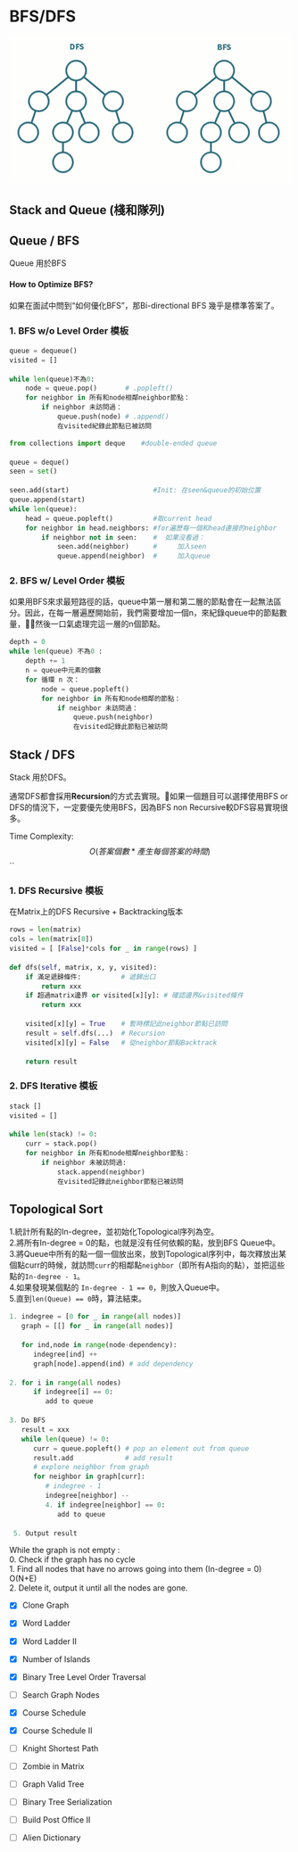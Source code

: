 # BFS/DFS

![](../.gitbook/assets/bfs_and_dfs.jpeg)

## Stack and Queue \(棧和隊列\)

## Queue / BFS

Queue 用於BFS

#### How to Optimize BFS? 

如果在面試中問到“如何優化BFS”，那Bi-directional BFS 幾乎是標準答案了。

### 1. BFS w/o Level Order 模板 

```python
queue = dequeue()
visited = []

while len(queue)不為0:
    node = queue.pop()       # .popleft()
    for neighbor in 所有和node相鄰neighbor節點：
        if neighbor 未訪問過：
            queue.push(node) # .append()
            在visited紀錄此節點已被訪問
```

```python
from collections import deque    #double-ended queue 

queue = deque()
seen = set()

seen.add(start)                     #Init: 在seen&queue的初始位置
queue.append(start)
while len(queue):
    head = queue.popleft()          #取current head
    for neighbor in head.neighbors: #for遍歷每一個和head連接的neighbor
        if neighbor not in seen:    #  如果沒看過：
            seen.add(neighbor)      #     加入seen
            queue.append(neighbor)  #     加入queue
```

### 2. BFS w/ Level Order 模板

如果用BFS來求最短路徑的話，queue中第一層和第二層的節點會在一起無法區分。因此，在每一層遍歷開始前，我們需要增加一個n，來紀錄queue中的節點數量，然後一口氣處理完這一層的n個節點。

```python
depth = 0
while len(queue) 不為0 :
    depth += 1
    n = queue中元素的個數
    for 循環 n 次：
        node = queue.popleft()
        for neighbor in 所有和node相鄰的節點：
            if neighbor 未訪問過：
                queue.push(neighbor)
                在visited記錄此節點已被訪問 
```

## Stack / DFS

Stack 用於DFS。

通常DFS都會採用**Recursion**的方式去實現。如果一個題目可以選擇使用BFS or DFS的情況下，一定要優先使用BFS，因為BFS non Recursive較DFS容易實現很多。

Time Complexity: $$O(答案個數 * 產生每個答案的時間)$$\`\`

### 1. DFS Recursive 模板

在Matrix上的DFS Recursive + Backtracking版本

```python
rows = len(matrix)
cols = len(matrix[0])
visited = [ [False]*cols for _ in range(rows) ]

def dfs(self, matrix, x, y, visited):
    if 滿足遞歸條件:          # 遞歸出口
        return xxx
    if 超過matrix邊界 or visited[x][y]: # 確認邊界&visited條件
        return xxx 
        
    visited[x][y] = True    # 暫時標記此neighbor節點已訪問
    result = self.dfs(...)  # Recursion
    visited[x][y] = False   # 從neighbor節點Backtrack 
    
    return result
```

### 2. DFS Iterative 模板

```python
stack []
visited = []

while len(stack) != 0:
    curr = stack.pop()
    for neighbor in 所有和node相鄰neighbor節點：
        if neighbor 未被訪問過:
            stack.append(neighbor)
            在visited記錄此neighbor節點已被訪問
```

## Topological Sort

1.統計所有點的In-degree，並初始化Topological序列為空。  
2.將所有In-degree = 0的點，也就是沒有任何依賴的點，放到BFS Queue中。  
3.將Queue中所有的點一個一個放出來，放到Topological序列中，每次釋放出某個點curr的時候，就訪問`curr`的相鄰點`neighbor`（即所有A指向的點），並把這些點的`In-degree - 1`。  
4.如果發現某個點的 `In-degree - 1 == 0`，則放入Queue中。  
5.直到`len(Queue) == 0`時，算法結束。 

```python
1. indegree = [0 for _ in range(all nodes)]
   graph = [[] for _ in range(all nodes)]
   
   for ind,node in range(node-dependency):
      indegree[ind] ++
      graph[node].append(ind) # add dependency

2. for i in range(all nodes)
      if indegree[i] == 0:
         add to queue

3. Do BFS
   result = xxx
   while len(queue) != 0:
      curr = queue.popleft() # pop an element out from queue
      result.add             # add result
      # explore neighbor from graph
      for neighbor in graph[curr]:
         # indegree - 1
         indegree[neighbor] --
         4. if indegree[neighbor] == 0:
            add to queue
            
 5. Output result 
```

While the graph is not empty :  
    0. Check if the graph has no cycle  
    1. Find all nodes that have no arrows going into them \(In-degree = 0\)  O\(N+E\)  
    2. Delete it, output it until all the nodes are gone.



* [x] Clone Graph
* [x] Word Ladder
* [x] Word Ladder II
* [x] Number of Islands
* [x] Binary Tree Level Order Traversal
* [ ] Search Graph Nodes
* [x] Course Schedule
* [x] Course Schedule II
* [ ] Knight Shortest Path
* [ ] Zombie in Matrix
* [ ] Graph Valid Tree
* [ ] Binary Tree Serialization
* [ ] Build Post Office II
* [ ] Alien Dictionary

